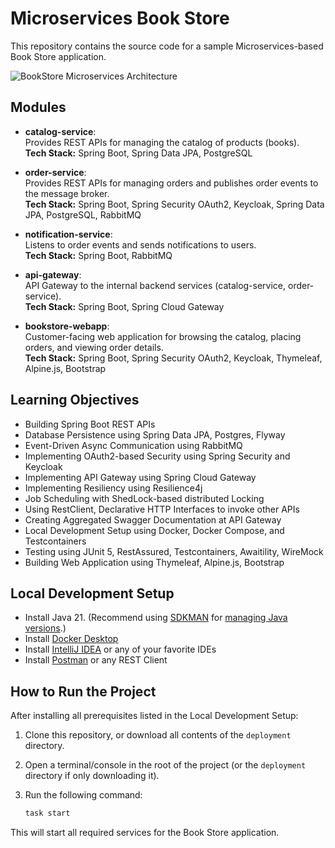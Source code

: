 # Microservices Book Store

This repository contains the source code for a sample Microservices-based Book Store application.

![BookStore Microservices Architecture](https://github.com/sivaprasadreddy/spring-boot-microservices-course/raw/main/docs/bookstore-spring-microservices.png)

## Modules

* **catalog-service**:  
  Provides REST APIs for managing the catalog of products (books).  
  **Tech Stack:** Spring Boot, Spring Data JPA, PostgreSQL

* **order-service**:  
  Provides REST APIs for managing orders and publishes order events to the message broker.  
  **Tech Stack:** Spring Boot, Spring Security OAuth2, Keycloak, Spring Data JPA, PostgreSQL, RabbitMQ

* **notification-service**:  
  Listens to order events and sends notifications to users.  
  **Tech Stack:** Spring Boot, RabbitMQ

* **api-gateway**:  
  API Gateway to the internal backend services (catalog-service, order-service).  
  **Tech Stack:** Spring Boot, Spring Cloud Gateway

* **bookstore-webapp**:  
  Customer-facing web application for browsing the catalog, placing orders, and viewing order details.  
  **Tech Stack:** Spring Boot, Spring Security OAuth2, Keycloak, Thymeleaf, Alpine.js, Bootstrap

## Learning Objectives

* Building Spring Boot REST APIs
* Database Persistence using Spring Data JPA, Postgres, Flyway
* Event-Driven Async Communication using RabbitMQ
* Implementing OAuth2-based Security using Spring Security and Keycloak
* Implementing API Gateway using Spring Cloud Gateway
* Implementing Resiliency using Resilience4j
* Job Scheduling with ShedLock-based distributed Locking
* Using RestClient, Declarative HTTP Interfaces to invoke other APIs
* Creating Aggregated Swagger Documentation at API Gateway
* Local Development Setup using Docker, Docker Compose, and Testcontainers
* Testing using JUnit 5, RestAssured, Testcontainers, Awaitility, WireMock
* Building Web Application using Thymeleaf, Alpine.js, Bootstrap

## Local Development Setup

* Install Java 21. (Recommend using [SDKMAN](https://sdkman.io/) for [managing Java versions](https://youtu.be/ZywEiw3EO8A).)
* Install [Docker Desktop](https://www.docker.com/products/docker-desktop/)
* Install [IntelliJ IDEA](https://www.jetbrains.com/idea) or any of your favorite IDEs
* Install [Postman](https://www.postman.com/) or any REST Client

## How to Run the Project

After installing all prerequisites listed in the Local Development Setup:

1. Clone this repository, or download all contents of the `deployment` directory.
2. Open a terminal/console in the root of the project (or the `deployment` directory if only downloading it).
3. Run the following command:

    ```sh
    task start
    ```

This will start all required services for the Book Store application.
